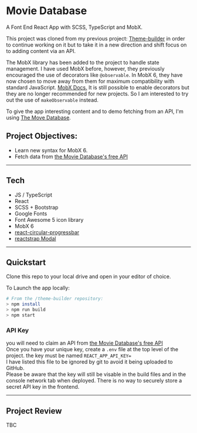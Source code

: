 # Movie Database

A Font End React App with SCSS, TypeScript and MobX. 
  
This project was cloned from my previous project: [Theme-builder](https://github.com/JoshDavies/theme-builder) in order to continue working on it but to take it in a new direction and shift focus on to adding content via an API.

The MobX library has been added to the project to handle state management. I have used MobX before, however, they previously encouraged the use of decorators like ```@observable```. In MobX 6, they have now chosen to move away from them for maximum compatibility with standard JavaScript. [MobX Docs.](https://mobx.js.org/installation.html) It is still possible to enable decorators but they are no longer recommended for new projects. So I am interested to try out the use of ```makeObservable``` instead.  
  
To give the app interesting content and to demo fetching from an API, I'm using [The Move Database](https://www.themoviedb.org/).
   
## Project Objectives:   
- Learn new syntax for MobX 6.  
- Fetch data from [the Movie Database's free API](https://developers.themoviedb.org/3/getting-started/introduction)
  
----------------
## Tech  
- JS / TypeScript  
- React  
- SCSS + Bootstrap  
- Google Fonts  
- Font Awesome 5 icon library    
- MobX 6   
- [react-circular-progressbar](https://www.npmjs.com/package/react-circular-progressbar)  
- [reactstrap Modal](https://reactstrap.github.io/components/modals/)  

----------------
## Quickstart
Clone this repo to your local drive and open in your editor of choice.  

To Launch the app locally:  
```bash
# From the /theme-builder repository:
> npm install
> npm run build
> npm start
```
### API Key
you will need to claim an API from [the Movie Database's free API](https://developers.themoviedb.org/3/getting-started/introduction)   
Once you have your unique key, create a ```.env``` file at the top level of the project. 
the key must be named ```REACT_APP_API_KEY=```  
I have listed this file to be ignored by git to avoid it being uploaded to GitHub.  
Please be aware that the key will still be visable in the build files and in the console network tab when deployed. There is no way to securely store a secret API key in the frontend. 

-----------
## Project Review  

TBC

